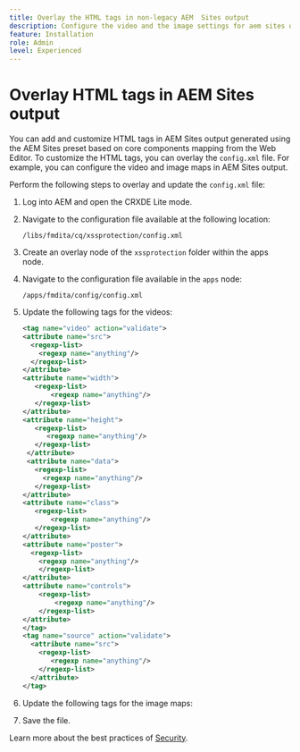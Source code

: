 ```yaml
---
title: Overlay the HTML tags in non-legacy AEM  Sites output
description: Configure the video and the image settings for aem sites output based on core components mapping
feature: Installation
role: Admin
level: Experienced
---
```


# Overlay HTML tags in AEM Sites output 

You can add and customize HTML tags in AEM Sites output generated using the AEM Sites preset based on core components mapping from the Web Editor. To customize the HTML tags, you can overlay the `config.xml` file. For example, you can configure the video and image maps in AEM Sites output.

Perform the following steps to overlay and update the `config.xml` file:

1. Log into AEM and open the CRXDE Lite mode.

1. Navigate to the configuration file available at the following location:

    `/libs/fmdita/cq/xssprotection/config.xml`

1. Create an overlay node of the `xssprotection` folder within the apps node.

1. Navigate to the configuration file available in the `apps` node:

    `/apps/fmdita/config/config.xml`

1.  Update the following tags for the videos:
  
	```XML
    <tag name="video" action="validate">
   	<attribute name="src">
      <regexp-list>
        <regexp name="anything"/>
      </regexp-list>
    </attribute>
    <attribute name="width">
       <regexp-list>
           <regexp name="anything"/>
       </regexp-list>
    </attribute>
    <attribute name="height">
       <regexp-list>
          <regexp name="anything"/>
       </regexp-list>
     </attribute>
     <attribute name="data">
       <regexp-list>
         <regexp name="anything"/>
       </regexp-list>
    </attribute>
    <attribute name="class">
       <regexp-list>
           <regexp name="anything"/>
       </regexp-list>
    </attribute>
    <attribute name="poster">
      <regexp-list>
        <regexp name="anything"/>
        </regexp-list>
    </attribute>
    <attribute name="controls">
        <regexp-list>
            <regexp name="anything"/>
        </regexp-list>
    </attribute>
    </tag>
    <tag name="source" action="validate">
      <attribute name="src">
        <regexp-list>
           <regexp name="anything"/>
        </regexp-list>
      </attribute>
    </tag>

	```

1. Update the following tags for the image maps: 

	

1. Save the file.

Learn more about the best practices of [Security](https://experienceleague.adobe.com/en/docs/experience-manager-65/content/implementing/developing/introduction/security). 
